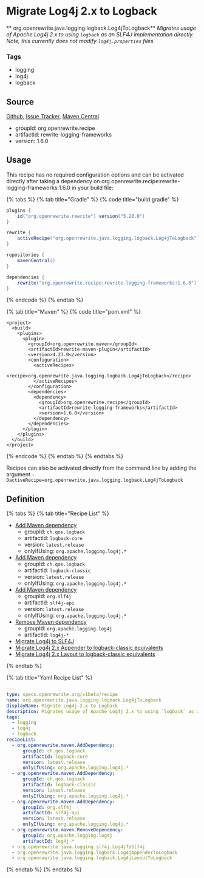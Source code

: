 # Migrate Log4j 2.x to Logback

** org.openrewrite.java.logging.logback.Log4jToLogback**
_Migrates usage of Apache Log4j 2.x to using `logback` as an SLF4J implementation directly. Note, this currently does not modify `log4j.properties` files._

### Tags

* logging
* log4j
* logback

## Source

[Github](https://github.com/openrewrite/rewrite-logging-frameworks), [Issue Tracker](https://github.com/openrewrite/rewrite-logging-frameworks/issues), [Maven Central](https://search.maven.org/artifact/org.openrewrite.recipe/rewrite-logging-frameworks/1.6.0/jar)

* groupId: org.openrewrite.recipe
* artifactId: rewrite-logging-frameworks
* version: 1.6.0


## Usage

This recipe has no required configuration options and can be activated directly after taking a dependency on org.openrewrite.recipe:rewrite-logging-frameworks:1.6.0 in your build file:

{% tabs %}
{% tab title="Gradle" %}
{% code title="build.gradle" %}
```groovy
plugins {
    id("org.openrewrite.rewrite") version("5.20.0")
}

rewrite {
    activeRecipe("org.openrewrite.java.logging.logback.Log4jToLogback")
}

repositories {
    mavenCentral()
}

dependencies {
    rewrite("org.openrewrite.recipe:rewrite-logging-frameworks:1.6.0")
}
```
{% endcode %}
{% endtab %}

{% tab title="Maven" %}
{% code title="pom.xml" %}
```markup
<project>
  <build>
    <plugins>
      <plugin>
        <groupId>org.openrewrite.maven</groupId>
        <artifactId>rewrite-maven-plugin</artifactId>
        <version>4.23.0</version>
        <configuration>
          <activeRecipes>
            <recipe>org.openrewrite.java.logging.logback.Log4jToLogback</recipe>
          </activeRecipes>
        </configuration>
        <dependencies>
          <dependency>
            <groupId>org.openrewrite.recipe</groupId>
            <artifactId>rewrite-logging-frameworks</artifactId>
            <version>1.6.0</version>
          </dependency>
        </dependencies>
      </plugin>
    </plugins>
  </build>
</project>
```
{% endcode %}
{% endtab %}
{% endtabs %}

Recipes can also be activated directly from the command line by adding the argument `-DactiveRecipe=org.openrewrite.java.logging.logback.Log4jToLogback`

## Definition

{% tabs %}
{% tab title="Recipe List" %}
* [Add Maven dependency](../../../maven/adddependency.md)
  * groupId: `ch.qos.logback`
  * artifactId: `logback-core`
  * version: `latest.release`
  * onlyIfUsing: `org.apache.logging.log4j.*`
* [Add Maven dependency](../../../maven/adddependency.md)
  * groupId: `ch.qos.logback`
  * artifactId: `logback-classic`
  * version: `latest.release`
  * onlyIfUsing: `org.apache.logging.log4j.*`
* [Add Maven dependency](../../../maven/adddependency.md)
  * groupId: `org.slf4j`
  * artifactId: `slf4j-api`
  * version: `latest.release`
  * onlyIfUsing: `org.apache.logging.log4j.*`
* [Remove Maven dependency](../../../maven/removedependency.md)
  * groupId: `org.apache.logging.log4j`
  * artifactId: `log4j-*`
* [Migrate Log4j to SLF4J](../../../java/logging/slf4j/log4jtoslf4j.md)
* [Migrate Log4j 2.x Appender to logback-classic equivalents](../../../java/logging/logback/log4jappendertologback.md)
* [Migrate Log4j 2.x Layout to logback-classic equivalents](../../../java/logging/logback/log4jlayouttologback.md)

{% endtab %}

{% tab title="Yaml Recipe List" %}
```yaml
---
type: specs.openrewrite.org/v1beta/recipe
name: org.openrewrite.java.logging.logback.Log4jToLogback
displayName: Migrate Log4j 2.x to Logback
description: Migrates usage of Apache Log4j 2.x to using `logback` as an SLF4J implementation directly. Note, this currently does not modify `log4j.properties` files.
tags:
  - logging
  - log4j
  - logback
recipeList:
  - org.openrewrite.maven.AddDependency:
      groupId: ch.qos.logback
      artifactId: logback-core
      version: latest.release
      onlyIfUsing: org.apache.logging.log4j.*
  - org.openrewrite.maven.AddDependency:
      groupId: ch.qos.logback
      artifactId: logback-classic
      version: latest.release
      onlyIfUsing: org.apache.logging.log4j.*
  - org.openrewrite.maven.AddDependency:
      groupId: org.slf4j
      artifactId: slf4j-api
      version: latest.release
      onlyIfUsing: org.apache.logging.log4j.*
  - org.openrewrite.maven.RemoveDependency:
      groupId: org.apache.logging.log4j
      artifactId: log4j-*
  - org.openrewrite.java.logging.slf4j.Log4jToSlf4j
  - org.openrewrite.java.logging.logback.Log4jAppenderToLogback
  - org.openrewrite.java.logging.logback.Log4jLayoutToLogback

```
{% endtab %}
{% endtabs %}
